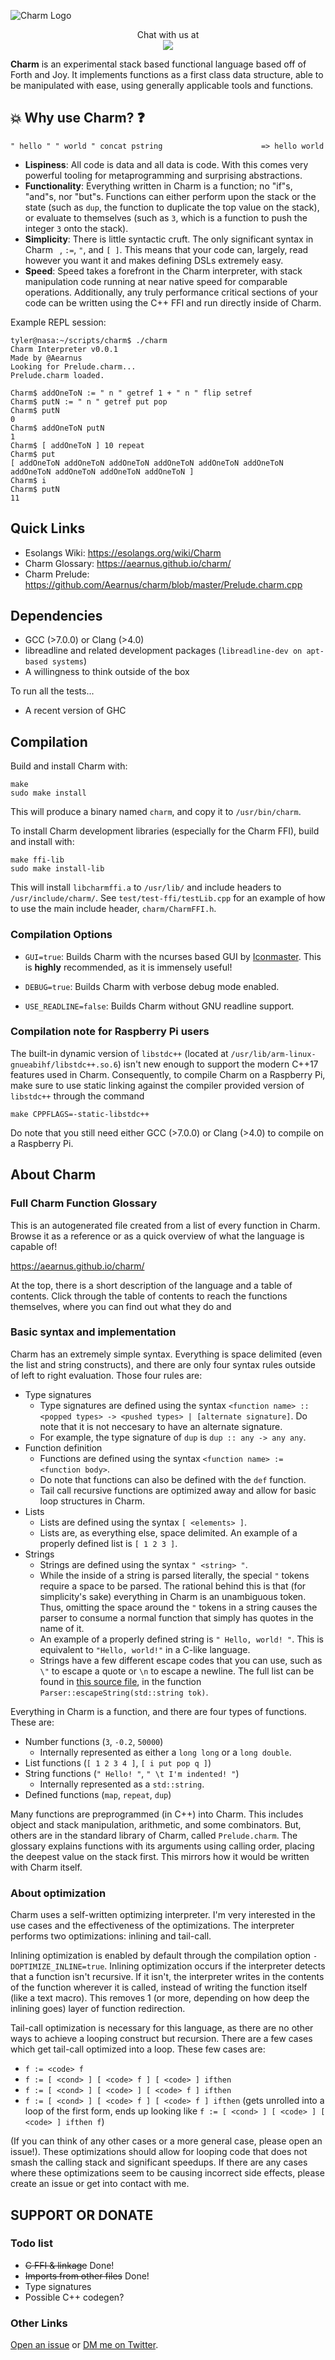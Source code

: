 ![Charm Logo](https://raw.githubusercontent.com/Aearnus/charm/master/imgs/Charm.png)

<p align="center">
   Chat with us at <br>
   <a href="https://discord.gg/RQu5adW">
      <img src="https://raw.githubusercontent.com/Aearnus/charm/master/imgs/Discord.png">
   </a>
</p>

**Charm** is an experimental stack based functional language based off of Forth and Joy. It implements functions as a first class data structure, able to be manipulated with ease, using generally applicable tools and functions.

## :boom: Why use Charm? :question:

```
" hello " " world " concat pstring                      => hello world
```

* **Lispiness**: All code is data and all data is code. With this comes very powerful tooling for metaprogramming and surprising abstractions.
* **Functionality**: Everything written in Charm is a function; no "if"s, "and"s, nor "but"s. Functions can either perform upon the stack or the state (such as `dup`, the function to duplicate the top value on the stack), or evaluate to themselves (such as `3`, which is a function to push the integer `3` onto the stack).
* **Simplicity**: There is little syntactic cruft. The only significant syntax in Charm ` `, `:=`, `"`, and `[ ]`. This means that your code can, largely, read however you want it and makes defining DSLs extremely easy.
* **Speed**: Speed takes a forefront in the Charm interpreter, with stack manipulation code running at near native speed for comparable operations. Additionally, any truly performance critical sections of your code can be written using the C++ FFI and run directly inside of Charm.


Example REPL session:

```
tyler@nasa:~/scripts/charm$ ./charm
Charm Interpreter v0.0.1
Made by @Aearnus
Looking for Prelude.charm...
Prelude.charm loaded.

Charm$ addOneToN := " n " getref 1 + " n " flip setref
Charm$ putN := " n " getref put pop
Charm$ putN
0
Charm$ addOneToN putN
1
Charm$ [ addOneToN ] 10 repeat
Charm$ put
[ addOneToN addOneToN addOneToN addOneToN addOneToN addOneToN addOneToN addOneToN addOneToN addOneToN ]
Charm$ i
Charm$ putN
11
```

## Quick Links

- Esolangs Wiki: https://esolangs.org/wiki/Charm
- Charm Glossary: https://aearnus.github.io/charm/
- Charm Prelude: https://github.com/Aearnus/charm/blob/master/Prelude.charm.cpp

## Dependencies

- GCC (>7.0.0) or Clang (>4.0)
- libreadline and related development packages (`libreadline-dev on apt-based systems`)
- A willingness to think outside of the box

To run all the tests...

- A recent version of GHC

## Compilation

Build and install Charm with:
```
make
sudo make install
```
This will produce a binary named `charm`, and copy it to `/usr/bin/charm`.

To install Charm development libraries (especially for the Charm FFI), build and install with:
```
make ffi-lib
sudo make install-lib
```
This will install `libcharmffi.a` to `/usr/lib/` and include headers to `/usr/include/charm/`. See `test/test-ffi/testLib.cpp` for an example of how to use the main include header, `charm/CharmFFI.h`.

### Compilation Options

* `GUI=true`: Builds Charm with the ncurses based GUI by [Iconmaster](https://github.com/iconmaster5326). This is **highly** recommended, as it is immensely useful!

* `DEBUG=true`: Builds Charm with verbose debug mode enabled.

* `USE_READLINE=false`: Builds Charm without GNU readline support.

### Compilation note for Raspberry Pi users

The built-in dynamic version of `libstdc++` (located at `/usr/lib/arm-linux-gnueabihf/libstdc++.so.6`) isn't new enough to support the modern C++17 features used in Charm. Consequently, to compile Charm on a Raspberry Pi, make sure to use static linking against the compiler provided version of `libstdc++` through the command
```
make CPPFLAGS=-static-libstdc++
```
Do note that you still need either GCC (>7.0.0) or Clang (>4.0) to compile on a Raspberry Pi.

## About Charm

### Full Charm Function Glossary

This is an autogenerated file created from a list of every function in Charm. Browse it as a reference or as a quick overview of what the language is capable of!

https://aearnus.github.io/charm/

At the top, there is a short description of the language and a table of contents. Click through the table of contents to reach the functions themselves, where you can find out what they do and

### Basic syntax and implementation

Charm has an extremely simple syntax. Everything is space delimited (even the list and string constructs), and there are only four syntax rules outside of left to right evaluation. Those four rules are:
* Type signatures
    * Type signatures are defined using the syntax `<function name> :: <popped types> -> <pushed types> | [alternate signature]`. Do note that it is not neccesary to have an alternate signature.
    * For example, the type signature of `dup` is `dup :: any -> any any`.
* Function definition
    * Functions are defined using the syntax `<function name> := <function body>`.
    * Do note that functions can also be defined with the `def` function.
    * Tail call recursive functions are optimized away and allow for basic loop structures in Charm.
* Lists
    * Lists are defined using the syntax `[ <elements> ]`.
    * Lists are, as everything else, space delimited. An example of a properly defined list is `[ 1 2 3 ]`.
* Strings
    * Strings are defined using the syntax `" <string> "`.
    * While the inside of a string is parsed literally, the special `"` tokens require a space to be parsed. The rational behind this is that (for simplicity's sake) everything in Charm is an unambiguous token. Thus, omitting the space around the `"` tokens in a string causes the parser to consume a normal function that simply has quotes in the name of it.
    * An example of a properly defined string is `" Hello, world! "`. This is equivalent to `"Hello, world!"` in a C-like language.
    * Strings have a few different escape codes that you can use, such as `\"` to escape a quote or `\n` to escape a newline. The full list can be found in [this source file](https://github.com/Aearnus/charm/blob/master/Parser.cpp#L245), in the function `Parser::escapeString(std::string tok)`.


Everything in Charm is a function, and there are four types of functions. These are:
* Number functions (`3`, `-0.2`, `50000`)
    * Internally represented as either a `long long` or a `long double`.
* List functions (`[ 1 2 3 4 ]`, `[ i put pop q ]`)
* String functions (`" Hello! "`, `" \t I'm indented! "`)
    * Internally represented as a `std::string`.
* Defined functions (`map`, `repeat`, `dup`)

Many functions are preprogrammed (in C++) into Charm. This includes object and stack manipulation, arithmetic, and some combinators. But, others are in the standard library of Charm, called `Prelude.charm`. The glossary explains functions with its arguments using calling order, placing the deepest value on the stack first. This mirrors how it would be written with Charm itself.

### About optimization

Charm uses a self-written optimizing interpreter. I'm very interested in the use cases and the effectiveness of the optimizations. The interpreter performs two optimizations: inlining and tail-call.

Inlining optimization is enabled by default through the compilation option `-DOPTIMIZE_INLINE=true`. Inlining optimization occurs if the interpreter detects that a function isn't recursive. If it isn't, the interpreter writes in the contents of the function wherever it is called, instead of writing the function itself (like a text macro). This removes 1 (or more, depending on how deep the inlining goes) layer of function redirection.

Tail-call optimization is necessary for this language, as there are no other ways to achieve a looping construct but recursion. There are a few cases which get tail-call optimized into a loop. These few cases are:

* `f := <code> f`
* `f := [ <cond> ] [ <code> f ] [ <code> ] ifthen`
* `f := [ <cond> ] [ <code> ] [ <code> f ] ifthen`
* `f := [ <cond> ] [ <code> f ] [ <code> f ] ifthen` (gets unrolled into a loop of the first form, ends up looking like `f := [ <cond> ] [ <code> ] [ <code> ] ifthen f`)

(If you can think of any other cases or a more general case, please open an issue!). These optimizations should allow for looping code that does not smash the calling stack and significant speedups. If there are any cases where these optimizations seem to be causing incorrect side effects, please create an issue or get into contact with me.


## SUPPORT OR DONATE

### Todo list

- ~~C FFI & linkage~~ Done!
- ~~Imports from other files~~ Done!
- Type signatures
- Possible C++ codegen?

### Other Links

[Open an issue](https://github.com/Aearnus/charm/issues/new) or [DM me on Twitter](https://twitter.com/aearnus).
